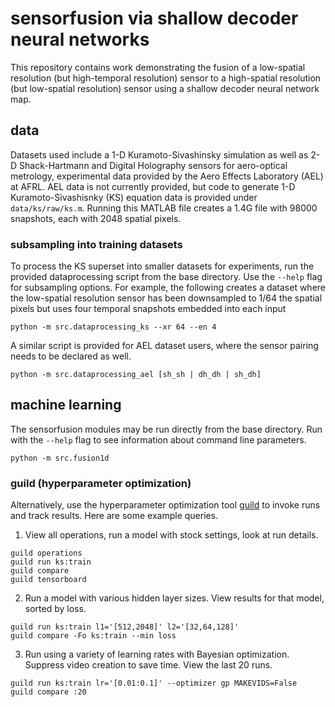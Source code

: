 # sensorfusion via shallow decoder neural networks
This repository contains work demonstrating the fusion of a low-spatial resolution (but high-temporal resolution) sensor to a high-spatial resolution (but low-spatial resolution) sensor using a shallow decoder neural network map.

## data
Datasets used include a 1-D Kuramoto-Sivashinsky simulation as well as 2-D Shack-Hartmann and Digital Holography sensors for aero-optical metrology, experimental data provided by the Aero Effects Laboratory (AEL) at AFRL. AEL data is not currently provided, but code to generate 1-D Kuramoto-Sivashisnky (KS) equation data is provided under `data/ks/raw/ks.m`. Running this MATLAB file creates a 1.4G file with 98000 snapshots, each with 2048 spatial pixels.

### subsampling into training datasets
To process the KS superset into smaller datasets for experiments, run the provided dataprocessing script from the base directory. Use the `--help` flag for subsampling options. For example, the following creates a dataset where the low-spatial resolution sensor has been downsampled to 1/64 the spatial pixels but uses four temporal snapshots embedded into each input
```
python -m src.dataprocessing_ks --xr 64 --en 4
```
A similar script is provided for AEL dataset users, where the sensor pairing needs to be declared as well.
```
python -m src.dataprocessing_ael [sh_sh | dh_dh | sh_dh]
```

## machine learning
The sensorfusion modules may be run directly from the base directory. Run with the `--help` flag to see information about command line parameters.
```
python -m src.fusion1d
```

### guild (hyperparameter optimization)
Alternatively, use the hyperparameter optimization tool [guild](https://guild.ai) to invoke runs and track results. Here are some example queries.

1) View all operations, run a model with stock settings, look at run details.
```
guild operations
guild run ks:train
guild compare
guild tensorboard
```
2) Run a model with various hidden layer sizes. View results for that model, sorted by loss.
```
guild run ks:train l1='[512,2048]' l2='[32,64,128]'
guild compare -Fo ks:train --min loss
```
3) Run using a variety of learning rates with Bayesian optimization. Suppress video creation to save time. View the last 20 runs.
```
guild run ks:train lr='[0.01:0.1]' --optimizer gp MAKEVIDS=False
guild compare :20
```